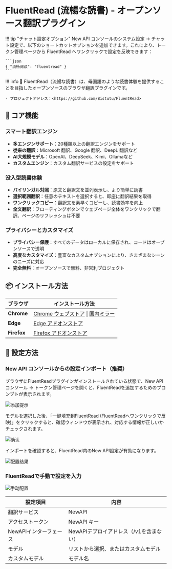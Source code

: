 # FluentRead (流暢な読書) - オープンソース翻訳プラグイン

!!! tip "チャット設定オプション"
    New API コンソールのシステム設定 -> チャット設定で、以下のショートカットオプションを追加できます。これにより、トークン管理ページから FluentRead へワンクリックで設定を反映できます：

    ```json
    { "流畅阅读": "fluentread" }
    ```

!!! info
    🌊 FluentRead（流暢な読書）は、母国語のような読書体験を提供することを目指したオープンソースのブラウザ翻訳プラグインです。

    - プロジェクトアドレス：<https://github.com/Bistutu/FluentRead>

## 🌟 コア機能

### スマート翻訳エンジン
- **多エンジンサポート**：20種類以上の翻訳エンジンをサポート
- **従来の翻訳**：Microsoft 翻訳、Google 翻訳、DeepL 翻訳など
- **AI大規模モデル**：OpenAI、DeepSeek、Kimi、Ollamaなど
- **カスタムエンジン**：カスタム翻訳サービスの設定をサポート

### 没入型読書体験
- **バイリンガル対照**：原文と翻訳文を並列表示し、より簡単に読書
- **選択範囲翻訳**：任意のテキストを選択すると、即座に翻訳結果を取得
- **ワンクリックコピー**：翻訳文を素早くコピーし、読書効率を向上
- **全文翻訳**：フローティングボタンでウェブページ全体をワンクリックで翻訳、ページのリフレッシュは不要

### プライバシーとカスタマイズ
- **プライバシー保護**：すべてのデータはローカルに保存され、コードはオープンソースで透明
- **高度なカスタマイズ**：豊富なカスタムオプションにより、さまざまなシーンのニーズに対応
- **完全無料**：オープンソースで無料、非営利プロジェクト

## 📦 インストール方法

| ブラウザ | インストール方法 |
|--------|----------|
| **Chrome** | [Chrome ウェブストア](https://chromewebstore.google.com/detail/%E6%B5%81%E7%95%85%E9%98%85%E8%AF%BB/djnlaiohfaaifbibleebjggkghlmcpcj?hl=zh-CN&authuser=0) \| [国内ミラー](https://www.crxsoso.com/webstore/detail/djnlaiohfaaifbibleebjggkghlmcpcj) |
| **Edge** | [Edge アドオンストア](https://microsoftedge.microsoft.com/addons/detail/%E6%B5%81%E7%95%85%E9%98%85%E8%AF%BB/kakgmllfpjldjhcnkghpplmlbnmcoflp?hl=zh-CN) |
| **Firefox** | [Firefox アドオンストア](https://addons.mozilla.org/zh-CN/firefox/addon/%E6%B5%81%E7%95%85%E9%98%85%E8%AF%BB/) |

## 🚀 設定方法

### New API コンソールからの設定インポート（推奨）

ブラウザにFluentReadプラグインがインストールされている状態で、New API コンソール -> トークン管理ページを開くと、FluentReadを追加するためのプロンプトが表示されます。

![添加提示](../assets/fluentread/hint.png)

モデルを選択した後、「一键填充到FluentRead (FluentReadへワンクリックで反映)」をクリックすると、確認ウィンドウが表示され、対応する情報が正しいかチェックされます。

![确认](../assets/fluentread/confirm.png)

インポートを確認すると、FluentRead内のNew API設定が有効になります。

![配置结果](../assets/fluentread/fluentread.png)

### FluentReadで手動で設定を入力

![手动配置](../assets/fluentread/configuration.png)

| 設定項目 | 内容 |
|--------|----------|
| 翻訳サービス | NewAPI |
| アクセストークン | NewAPI キー |
| NewAPIインターフェース | NewAPIデプロイアドレス（/v1を含まない） |
| モデル | リストから選択、またはカスタムモデル |
| カスタムモデル | モデル名 |